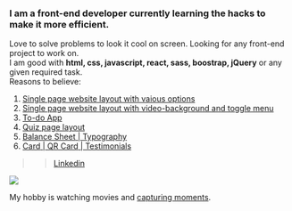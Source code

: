 ### I am a front-end developer currently learning the hacks to make it more efficient. 
Love to solve problems to look it cool on screen. Looking for any front-end project to work on.
<br>
I am good with <strong>html, css, javascript, react, sass, boostrap, jQuery</strong> or any given required task. 
<br>
Reasons to believe: 
<br>
1. [Single page website layout with vaious options](https://website-using-bootstrap5.vercel.app)
2. [Single page website layout with video-background and toggle menu](https://production-house-jfja.vercel.app)
3. [To-do App](https://to-do-app-dn5u.vercel.app)
4. [Quiz page layout](https://quiz-accessibilty.vercel.app)
5. [Balance Sheet](https://balance-sheet-iota.vercel.app/)[ | Typography](https://typography-by-fcc.vercel.app/)
6. [Card](https://nft-preview-card-component-five-topaz.vercel.app/)[ | QR Card](https://qr-component-eosin.vercel.app/)[ | Testimonials](https://testimonials-using-grid.vercel.app/)

<!--
**Achuyat-Joy/Achuyat-Joy** is a ✨ _special_ ✨ repository because its `README.md` (this file) appears on your GitHub profile.

Here are some ideas to get you started:

- 🔭 I’m currently working on ...
- 🌱 I’m currently learning ...
- 👯 I’m looking to collaborate on ...
- 🤔 I’m looking for help with ...
- 💬 Ask me about ...
- 📫 How to reach me: ...
- 😄 Pronouns: ...
- ⚡ Fun fact: ...
-->
>>[Linkedin](https://www.linkedin.com/in/achuyat-saha-joy-32a987128/) 


<img src="https://www.codewars.com/users/Achuyat-Joy/badges/micro?theme=light">

My hobby is watching movies and [capturing moments](https://www.flickr.com/photos/achuyat/).
